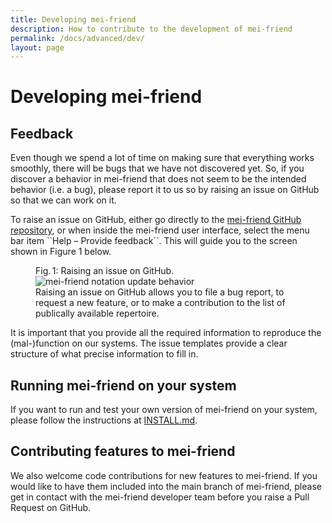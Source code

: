 ```yaml
---
title: Developing mei-friend
description: How to contribute to the development of mei-friend
permalink: /docs/advanced/dev/
layout: page
---
```

# Developing mei-friend    

## Feedback

Even though we spend a lot of time on making sure that everything works smoothly, there will be bugs that we have not discovered yet. 
So, if you discover a behavior in mei-friend that does not seem to be the intended behavior (i.e. a bug), please report it to us so by raising an issue on GitHub so that we can work on it.

To raise an issue on GitHub, either go directly to the [mei-friend GitHub repository](https://github.com/mei-friend/mei-friend/), 
or when inside the mei-friend user interface, select the menu bar item ``Help &ndash; Provide feedback´´. 
This will guide you to the screen shown in Figure 1 below.

<figure class="figure halfwidth">
    <div class="figure-title">Fig.&thinsp;1: Raising an issue on GitHub.</div>
    <img class="figure-img" src="{{ site.baseurl }}/assets/img/github/GitHub-raising-an-issue.png" 
        alt="mei-friend notation update behavior" />
    <figcaption class="figure-caption">Raising an issue on GitHub allows you to file a bug report, to request a new feature, or to make a contribution to the list of publically available repertoire.</figcaption>
</figure>

It is important that you provide all the required information to reproduce the (mal-)function on our systems. 
The issue templates provide a clear structure of what precise information to fill in.

## Running mei-friend on your system

If you want to run and test your own version of mei-friend on your system, please follow the instructions at [INSTALL.md](https://github.com/mei-friend/mei-friend/blob/develop/INSTALL.md). 


## Contributing features to mei-friend

We also welcome code contributions for new features to mei-friend. If you would like to have them included into the main branch of mei-friend, please get in contact with the mei-friend developer team before you raise a Pull Request on GitHub. 


